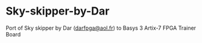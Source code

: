 # Sky-skipper-by-Dar
Port of Sky skipper by Dar (darfpga@aol.fr) to Basys 3 Artix-7 FPGA Trainer Board

